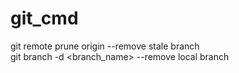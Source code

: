 # git_cmd

git remote prune origin --remove stale branch  
git branch -d <branch_name> --remove local branch
